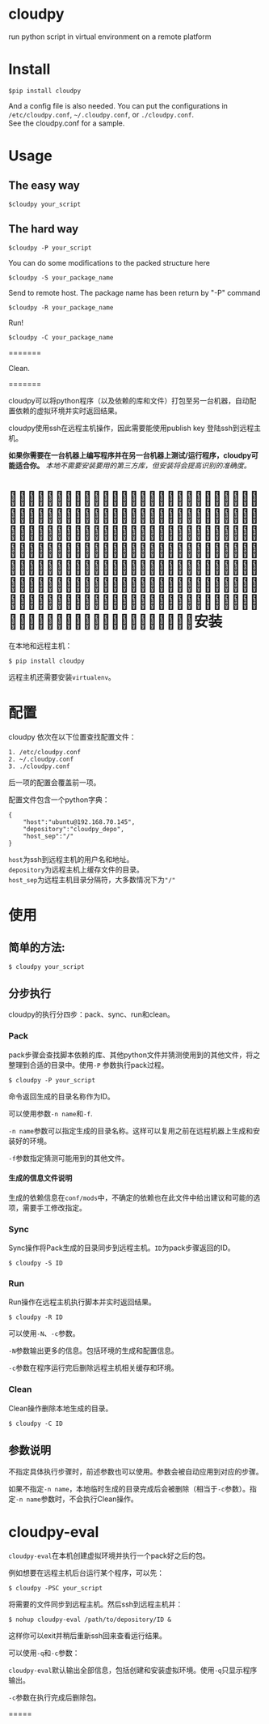 cloudpy
=======
run python script in virtual environment on a remote platform


# Install
    $pip install cloudpy
And a config file is also needed. You can put the configurations in `/etc/cloudpy.conf`, `~/.cloudpy.conf`, or `./cloudpy.conf`.    
See the cloudpy.conf for a sample.
    
# Usage
## The easy way
    $cloudpy your_script
## The hard way
    $cloudpy -P your_script
You can do some modifications to the packed structure here

    $cloudpy -S your_package_name
Send to remote host. The package name has been return by "-P" command

    $cloudpy -R your_package_name
Run!
    
    $cloudpy -C your_package_name
    
=======


Clean.

=======

cloudpy可以将python程序（以及依赖的库和文件）打包至另一台机器，自动配置依赖的虚拟环境并实时返回结果。

cloudpy使用ssh在远程主机操作，因此需要能使用publish key 登陆ssh到远程主机。

**如果你需要在一台机器上编写程序并在另一台机器上测试/运行程序，cloudpy可能适合你。**
*本地不需要安装要用的第三方库，但安装将会提高识别的准确度。*

# 安装
在本地和远程主机：    

    $ pip install cloudpy

远程主机还需要安装`virtualenv`。

# 配置
cloudpy 依次在以下位置查找配置文件：

    1. /etc/cloudpy.conf
    2. ~/.cloudpy.conf
    3. ./cloudpy.conf
    
后一项的配置会覆盖前一项。

配置文件包含一个python字典：

    {
        "host":"ubuntu@192.168.70.145",
        "depository":"cloudpy_depo",
        "host_sep":"/"
    }
    
`host`为ssh到远程主机的用户名和地址。    
`depository`为远程主机上缓存文件的目录。    
`host_sep`为远程主机目录分隔符，大多数情况下为`"/"`

# 使用
## 简单的方法:    

    $ cloudpy your_script

## 分步执行

cloudpy的执行分四步：pack、sync、run和clean。

### Pack

pack步骤会查找脚本依赖的库、其他python文件并猜测使用到的其他文件，将之整理到合适的目录中。使用`-P` 参数执行pack过程。

    $ cloudpy -P your_script

命令返回生成的目录名称作为ID。

可以使用参数`-n name`和`-f`.

`-n name`参数可以指定生成的目录名称。这样可以复用之前在远程机器上生成和安装好的环境。

`-f`参数指定猜测可能用到的其他文件。

#### 生成的信息文件说明
生成的依赖信息在`conf/mods`中，不确定的依赖也在此文件中给出建议和可能的选项，需要手工修改指定。

### Sync
Sync操作将Pack生成的目录同步到远程主机。`ID`为pack步骤返回的ID。

    $ cloudpy -S ID

### Run
Run操作在远程主机执行脚本并实时返回结果。

    $ cloudpy -R ID
    
可以使用`-N`、`-c`参数。

`-N`参数输出更多的信息。包括环境的生成和配置信息。

`-c`参数在程序运行完后删除远程主机相关缓存和环境。

### Clean
Clean操作删除本地生成的目录。

    $ cloudpy -C ID

## 参数说明
不指定具体执行步骤时，前述参数也可以使用。参数会被自动应用到对应的步骤。

如果不指定`-n name`，本地临时生成的目录完成后会被删除（相当于`-c`参数）。指定`-n name`参数时，不会执行Clean操作。

# cloudpy-eval

`cloudpy-eval`在本机创建虚拟环境并执行一个pack好之后的包。

例如想要在远程主机后台运行某个程序，可以先：

    $ cloudpy -PSC your_script
    
将需要的文件同步到远程主机。然后ssh到远程主机并：

    $ nohup cloudpy-eval /path/to/depository/ID &

这样你可以exit并稍后重新ssh回来查看运行结果。

可以使用`-q`和`-c`参数：

`cloudpy-eval`默认输出全部信息，包括创建和安装虚拟环境。使用`-q`只显示程序输出。

`-c`参数在执行完成后删除包。

=====